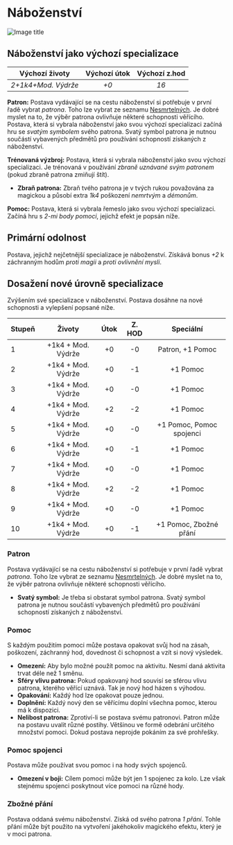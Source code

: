 # Náboženství

![Image title](/assets/classes/Acolyte.jpeg)

## Náboženství jako výchozí specializace

|   Výchozí životy    | Výchozí útok | Výchozí z.hod |
| :-----------------: | :----------: | :-----------: |
| *2+1k4+Mod. Výdrže* |     *+0*     |     *16*      |

**Patron:** Postava vydávající se na cestu náboženství si potřebuje v první řadě vybrat *patrona*. Toho lze vybrat ze seznamu [Nesmrtelných](/Starý%20svět%20%28Zasazení%29/gods/). Je dobré myslet na to, že výběr patrona ovlivňuje některé schopnosti věřícího. Postava, která si vybrala náboženství jako svou výchozí specializaci začíná hru se *svatým symbolem* svého patrona. Svatý symbol patrona je nutnou součástí vybavených předmětů pro používání schopností získaných z náboženství. 

**Trénovaná výzbroj:** Postava, která si vybrala náboženství jako svou výchozí specializaci. Je trénovaná v používání *zbraně uznávané svým patronem* (pokud zbraně patrona zmiňují štít).

- **Zbraň patrona:** Zbraň tvého patrona je v tvých rukou považována za magickou a působí extra *1k4* poškození *nemrtvým* a *démonům*.

**Pomoc:** Postava, která si vybrala řemeslo jako svou výchozí specializaci. Začíná hru s *2-mi body pomoci*, jejichž efekt je popsán níže.

## Primární odolnost

Postava, jejichž nejčetnější specializace je náboženství. Získává bonus *+2* k záchranným hodům *proti magii* a *proti ovlivnění mysli*.

## Dosažení nové úrovně specializace

Zvýšením své specializace v náboženství. Postava dosáhne na nové schopnosti a vylepšení popsané níže.

| Stupeň |       Životy       | Útok | Z. HOD |        Speciální         |
| :----- | :----------------: | :--: | :----: | :----------------------: |
| 1      | +1k4 + Mod. Výdrže |  +0  |   -0   |     Patron, +1 Pomoc     |
| 2      | +1k4 + Mod. Výdrže |  +0  |   -1   |         +1 Pomoc         |
| 3      | +1k4 + Mod. Výdrže |  +0  |   -0   |         +1 Pomoc         |
| 4      | +1k4 + Mod. Výdrže |  +2  |   -2   |         +1 Pomoc         |
| 5      | +1k4 + Mod. Výdrže |  +0  |   -0   | +1 Pomoc, Pomoc spojenci |
| 6      | +1k4 + Mod. Výdrže |  +0  |   -1   |         +1 Pomoc         |
| 7      | +1k4 + Mod. Výdrže |  +0  |   -0   |         +1 Pomoc         |
| 8      | +1k4 + Mod. Výdrže |  +2  |   -2   |         +1 Pomoc         |
| 9      | +1k4 + Mod. Výdrže |  +0  |   -0   |         +1 Pomoc         |
| 10     | +1k4 + Mod. Výdrže |  +0  |   -1   |  +1 Pomoc, Zbožné přání  |

### Patron

Postava vydávající se na cestu náboženství si potřebuje v první řadě vybrat *patrona*. Toho lze vybrat ze seznamu [Nesmrtelných](/Starý%20svět%20%28Zasazení%29/gods/). Je dobré myslet na to, že výběr patrona ovlivňuje některé schopnosti věřícího.

- **Svatý symbol:** Je třeba si obstarat symbol patrona. Svatý symbol patrona je nutnou součástí vybavených předmětů pro používání schopností získaných z náboženství.

### Pomoc

S každým použitím pomoci může postava opakovat svůj hod na zásah, poškození, záchranný hod, dovednost či schopnost a vzít si nový výsledek.

- **Omezení:** Aby bylo možné použít pomoc na aktivitu. Nesmí daná aktivita trvat déle než 1 směnu.
- **Sféry vlivu patrona:** Pokud opakovaný hod souvisí se sférou vlivu patrona, kterého věřící uznává. Tak je nový hod házen s výhodou.
- **Opakování:** Každý hod lze opakovat pouze jednou.
- **Doplnění:** Každý nový den se věřícímu doplní všechna pomoc, kterou má k dispozici.
- **Nelibost patrona:** Zprotiví-li se postava svému patronovi. Patron může na postavu uvalit různé postihy. Většinou ve formě odebrání určitého množství pomoci. Dokud postava neprojde pokáním za své prohřešky.

### Pomoc spojenci

Postava může používat svou pomoc i na hody svých spojenců.

- **Omezení v boji:** Cílem pomoci může být jen 1 spojenec za kolo. Lze však stejnému spojenci poskytnout více pomoci na různé hody.

### Zbožné přání

Postava oddaná svému náboženství. Získá od svého patrona *1 přání*. Tohle přání může být použito na vytvoření jakéhokoliv magického efektu, který je v moci patrona.
